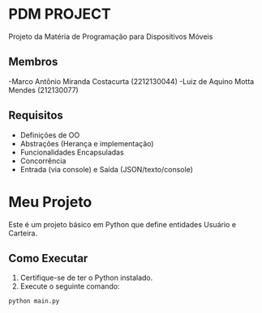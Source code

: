 # **PDM PROJECT**
Projeto da Matéria de Programação para Dispositivos Móveis

## Membros
-Marco Antônio Miranda Costacurta (2212130044)
-Luiz de Aquino Motta Mendes (212130077)

## **Requisitos**
- Definições de OO
- Abstrações (Herança e implementação)
- Funcionalidades Encapsuladas
- Concorrência
- Entrada (via console) e Saída (JSON/texto/console)


# Meu Projeto

Este é um projeto básico em Python que define entidades Usuário e Carteira.

## Como Executar

1. Certifique-se de ter o Python instalado.
2. Execute o seguinte comando:

```sh
python main.py
